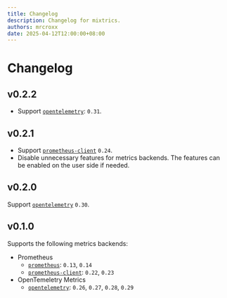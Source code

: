 ```yaml
---
title: Changelog
description: Changelog for mixtrics.
authors: mrcroxx
date: 2025-04-12T12:00:00+08:00
---
```


# Changelog

<!-- truncate -->

## v0.2.2

- Support  [`opentelemetry`](https://crates.io/crates/opentelemetry): `0.31`.

## v0.2.1

- Support [`prometheus-client`](https://crates.io/crates/prometheus-client) `0.24`.
- Disable unnecessary features for metrics backends. The features can be enabled on the user side if needed.

## v0.2.0

Support [`opentelemetry`](https://crates.io/crates/opentelemetry) `0.30`.

## v0.1.0

Supports the following metrics backends:

- Prometheus
    - [`prometheus`](https://crates.io/crates/prometheus): `0.13`, `0.14`
    - [`prometheus-client`](https://crates.io/crates/prometheus-client): `0.22`, `0.23`
- OpenTemeletry Metrics
    - [`opentelemetry`](https://crates.io/crates/opentelemetry): `0.26`, `0.27`, `0.28`, `0.29`